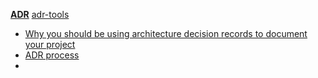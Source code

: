 [**ADR**](https://adr.github.io/) [adr-tools](https://github.com/npryce/adr-tools)
- [Why you should be using architecture decision records to document your project](https://www.redhat.com/en/blog/architecture-decision-records)
- [ADR process](https://docs.aws.amazon.com/prescriptive-guidance/latest/architectural-decision-records/adr-process.html)
- 

